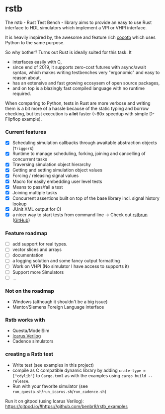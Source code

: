 # rstb
The rstb - Rust Test Bench - library aims to provide an easy to use Rust interface to HDL simulators which implement a VPI or VHPI interface.

It is heavily inspired by, the awesome and feature rich [cocotb](https://github.com/cocotb/cocotb) which uses Python to the same purpose.

So why bother? Turns out Rust is ideally suited for this task. It
* interfaces easily with C,
* since end of 2019, it supports zero-cost futures with async/await syntax, which makes writing testbenches very "ergonomic" and easy to reason about,
* has an extensive and fast growing ecosysem of open source packages,
* and on top is a blazingly fast compiled language with no runtime required.

When comparing to Python, tests in Rust are more verbose and writing them is a bit more of a hassle because of the static typing and borrow checking, but test execution is **a lot** faster (~80x speedup with simple D-Flipflop example).

### Current features
- [x] Scheduling simulation callbacks through awaitable abstraction objects (`Trigger`s)
- [x] Runtime to manage scheduling, forking, joining and cancelling of concurrent tasks
- [x] Traversing simulation object hierarchy
- [x] Getting and setting simulation object values
- [x] Forcing / releasing signal values
- [x] Macro for easily embedding user level tests
- [x] Means to pass/fail a test
- [x] Joining multiple tasks
- [x] Concurrent assertions built on top of the base library incl. signal history lookup
- [x] JUnit XML output for CI
- [x] a nicer way to start tests from command line -> Check out [rstbrun](https://crates.io/crates/rstbrun) ([GitHub](https://github.com/benbr8/rstbrun))

### Feature roadmap
- [ ] add support for real types.
- [ ] vector slices and arrays
- [ ] documentation
- [ ] a logging solution and some fancy output formatting
- [ ] Work on VHPI (No simulator I have access to supports it)
- [ ] Support more Simulators
- [ ] ...

### Not on the roadmap
* Windows (although it shouldn't be a big issue)
* Mentor/Siemens Foreign Language interface

### Rstb works with
* Questa/ModelSim
* [Icarus Verilog](https://github.com/steveicarus/iverilog)
* Cadence simulators

### creating a Rstb test
* Write test (see examples in this project)
* compile as C compatible dynamic library by adding `crate-type = ["cdylib"]` to `Cargo.toml` as with the examples using `cargo build --release`.
* Run with your favorite simulator (see `run_questa.sh`/`run_icarus.sh`/`run_cadence.sh`)

Run it on gitpod (using Icarus Verilog): https://gitpod.io/#https://github.com/benbr8/rstb_examples
